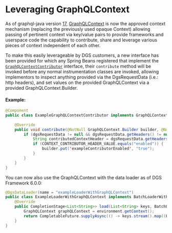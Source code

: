 # Leveraging GraphQLContext

As of graphql-java version [17](https://github.com/graphql-java/graphql-java/releases/tag/v17.0), [GraphQLContext](https://github.com/graphql-java/graphql-java/blob/master/src/main/java/graphql/GraphQLContext.java)
is now the approved context mechanism (replacing the previously used opaque Context) allowing passing of pertinent context
via key/value pairs to provide frameworks and userspace code the capability to contribute, share and leverage various 
pieces of context independent of each other.

To make this easily leverageable by DGS customers, a new interface has been provided for which any Spring Beans registered 
that implement the [`GraphQLContextContributor`](https://github.com/Netflix/dgs-framework/blob/master/graphql-dgs/src/main/kotlin/com/netflix/graphql/dgs/context/GraphQLContextContributor.kt) 
interface, their `contribute` method will be invoked before any normal instrumentation classes are invoked, allowing 
implementors to inspect anything provided via the DgsRequestData (i.e.: http headers), and set values on the provided 
GraphQLContext via a provided GraphQLContext.Builder.

#### Example:

```java  
@Component
public class ExampleGraphQLContextContributor implements GraphQLContextContributor {
    
    @Override
    public void contribute(@NotNull GraphQLContext.Builder builder, @Nullable Map<String, ?> extensions, @Nullable DgsRequestData dgsRequestData) {
        if (dgsRequestData != null && dgsRequestData.getHeaders() != null) {
            String contributedContextHeader = dgsRequestData.getHeaders().getFirst("x-context-contributor-header");
            if (CONTEXT_CONTRIBUTOR_HEADER_VALUE.equals("enabled")) {
                builder.put('exampleContributorEnabled', "true");
            }
        }
    }
}
```

You can now also use the GraphQLContext with the data loader as of DGS Framework 6.0.0:
```java
@DgsDataLoader(name = "exampleLoaderWithGraphQLContext")
public class ExampleLoaderWithGraphQLContext implements BatchLoaderWithContext<String, String> {
    @Override
    public CompletionStage<List<String>> load(List<String> keys, BatchLoaderEnvironment environment) {
        GraphQLContext graphQLContext = environment.getContext();
        return CompletableFuture.supplyAsync(() -> keys.stream().map((Function<String, String>) graphQLContext::get).collect(Collectors.toList()));
    }
}
```
